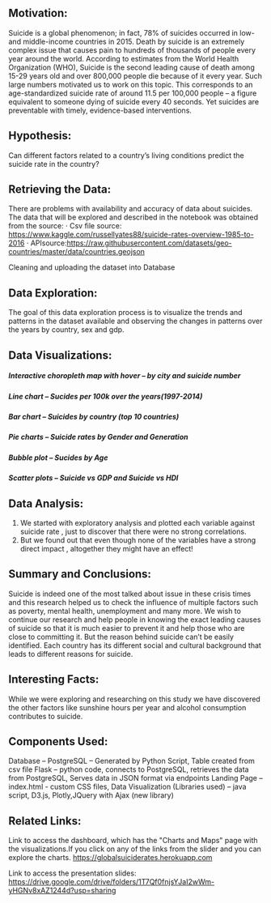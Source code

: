 Motivation:
------------------------------------------------------------------------------------------------------------------------------------------------------------------------------
Suicide is a global phenomenon; in fact, 78% of suicides occurred in low- and middle-income countries in 2015.
Death by suicide is an extremely complex issue that causes pain to hundreds of thousands of people every year around the world.
According to estimates from the World Health Organization (WHO), Suicide is the second leading cause of death among 15-29 years old and over 800,000 people die because of it every year.
Such large numbers motivated us to work on this topic.
This corresponds to an age-standardized suicide rate of around 11.5 per 100,000 people – a figure equivalent to someone dying of suicide every 40 seconds. Yet suicides are preventable with timely, evidence-based interventions.

Hypothesis:
------------------------------------------------------------------------------------------------------------------------------------------------------------------------------
Can different factors related to a country’s living conditions predict the suicide rate in the country?

Retrieving the Data:
------------------------------------------------------------------------------------------------------------------------------------------------------------------------------
There are problems with availability and accuracy of data about suicides. The data that will be explored and described in the notebook was obtained from the source:
·       Csv file source: https://www.kaggle.com/russellyates88/suicide-rates-overview-1985-to-2016
·       APIsource:https://raw.githubusercontent.com/datasets/geo-countries/master/data/countries.geojson

Cleaning and uploading the dataset into Database

Data Exploration:
-----------------------------------------------------------------------------------------------------------------------------------------------------------------------------
The goal of this data exploration process is to visualize the trends and patterns in the dataset available and observing the changes in patterns over the years by country, sex and gdp.

Data Visualizations:
------------------------------------------------------------------------------------------------------------------------------------------------------------------------------
##### Interactive choropleth map with hover – by city and suicide number
##### Line chart – Sucides per 100k over the years(1997-2014)
##### Bar chart – Suicides by country (top 10 countries)
##### Pie charts – Suicide rates by Gender and Generation
##### Bubble plot – Sucides by Age
##### Scatter plots – Suicide vs GDP and Suicide vs HDI

Data Analysis:
------------------------------------------------------------------------------------------------------------------------------------------------------------------------------
1)    We started with exploratory analysis and plotted each variable against suicide rate , just to discover that there were no strong correlations.
2)    But we found out that even though none of the variables have a strong direct impact , altogether they might have an effect!

Summary and Conclusions:
------------------------------------------------------------------------------------------------------------------------------------------------------------------------------
Suicide is indeed one of the most talked about issue in these crisis times and this research helped us to check the influence of multiple factors such as poverty, mental health, unemployment and many more. We wish to continue our research and help people in knowing the exact leading causes of suicide so that it is much easier to prevent it and help those who are close to committing it. But the reason behind suicide can’t be easily identified. Each country has its different social and cultural background that leads to different reasons for suicide.

Interesting Facts: 
-------------------------------------------------------------------------------------------------------------------------------------------------------------------------------
While we were exploring and researching on this study we have discovered the other factors like sunshine hours per year and alcohol consumption contributes to suicide.

Components Used:
-------------------------------------------------------------------------------------------------------------------------------------------------------------------------------
Database – PostgreSQL – Generated by Python Script, Table created from csv file
Flask – python code, connects to PostgreSQL, retrieves the data from PostgreSQL, Serves data in JSON format via endpoints
Landing Page – index.html - custom CSS files,
Data Visualization (Libraries used) – java script, D3.js, Plotly,JQuery with Ajax (new library)

Related Links:
-------------------------------------------------------------------------------------------------------------------------------------------------------------------------------
Link to access the dashboard, which has the "Charts and Maps" page with the visualizations.If you click on any of the links from the slider and you can explore the charts. 
https://globalsuiciderates.herokuapp.com

Link to access the presentation slides: https://drive.google.com/drive/folders/1T7Qf0fnjsYJaI2wWm-yHGNv8xAZ1244d?usp=sharing
